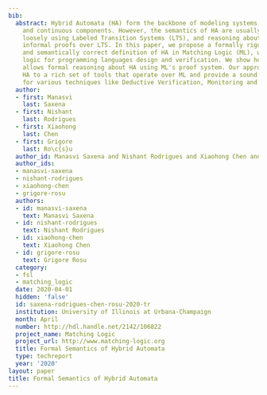 ```yaml
---
bib:
  abstract: Hybrid Automata (HA) form the backbone of modeling systems with both discrete
    and continuous components. However, the semantics of HA are usually described
    loosely using Labeled Transition Systems (LTS), and reasoning about HA involves
    informal proofs over LTS. In this paper, we propose a formally rigorous, concise,
    and semantically correct definition of HA in Matching Logic (ML), which is a uniform
    logic for programming languages design and verification. We show how our definition
    allows formal reasoning about HA using ML's proof system. Our approach exposes
    HA to a rich set of tools that operate over ML and provide a sound logical basis
    for various techniques like Deductive Verification, Monitoring and Runtime Verification.
  author:
  - first: Manasvi
    last: Saxena
  - first: Nishant
    last: Rodrigues
  - first: Xiaohong
    last: Chen
  - first: Grigore
    last: Ro\c{s}u
  author_id: Manasvi Saxena and Nishant Rodrigues and Xiaohong Chen and Grigore Rosu
  author_ids:
  - manasvi-saxena
  - nishant-rodrigues
  - xiaohong-chen
  - grigore-rosu
  authors:
  - id: manasvi-saxena
    text: Manasvi Saxena
  - id: nishant-rodrigues
    text: Nishant Rodrigues
  - id: xiaohong-chen
    text: Xiaohong Chen
  - id: grigore-rosu
    text: Grigore Rosu
  category:
  - fsl
  - matching_logic
  date: 2020-04-01
  hidden: 'false'
  id: saxena-rodrigues-chen-rosu-2020-tr
  institution: University of Illinois at Urbana-Champaign
  month: April
  number: http://hdl.handle.net/2142/106822
  project_name: Matching Logic
  project_url: http://www.matching-logic.org
  title: Formal Semantics of Hybrid Automata
  type: techreport
  year: '2020'
layout: paper
title: Formal Semantics of Hybrid Automata
---
```

